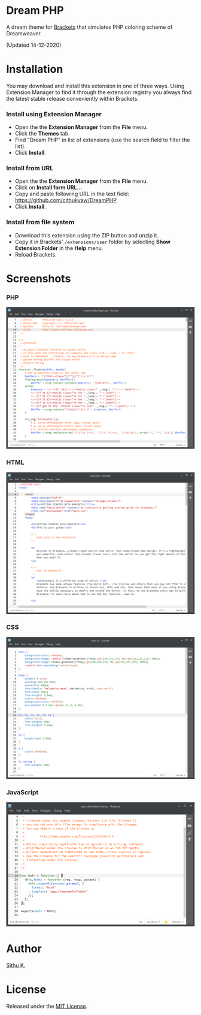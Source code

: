 # Dream PHP

A dream theme for [Brackets](http://brackets.io/) that simulates PHP coloring scheme of Dreamweaver.

(Updated 14-12-2020)

# Installation

You may download and install this extension in one of three ways. Using Extension Manager to find it through the extension registry you always find the latest stable release conveniently within Brackets.

### Install using Extension Manager

- Open the the **Extension Manager** from the **File** menu.
- Click the **Themes** tab.
- Find "Dream PHP" in list of extensions (use the search field to filter the list).
- Click **Install**.

### Install from URL

- Open the the **Extension Manager** from the **File** menu.
- Click on **Install form URL...**
- Copy and paste following URL in the text field: https://github.com/cithukyaw/DreamPHP
- Click **Install**.

### Install from file system

- Download this extension using the ZIP button and unzip it.
- Copy it in Brackets' `/extensions/user` folder by selecting **Show Extension Folder** in the **Help** menu.
- Reload Brackets.

# Screenshots

### PHP
![PHP Screenshot](screenshots/php.png)

### HTML
![HTML Screenshot](screenshots/html.png)

### CSS
![CSS Screenshot](screenshots/css.png)

### JavaScript
![JavaScript Screenshot](screenshots/javascript.png)

# Author
[Sithu K.](http://sithukyaw.com)

# License
Released under the [MIT License](LICENSE).
